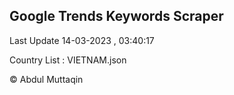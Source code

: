 

## Google Trends Keywords Scraper 
 
Last Update 14-03-2023 , 03:40:17

Country List :
VIETNAM.json



© Abdul Muttaqin 
